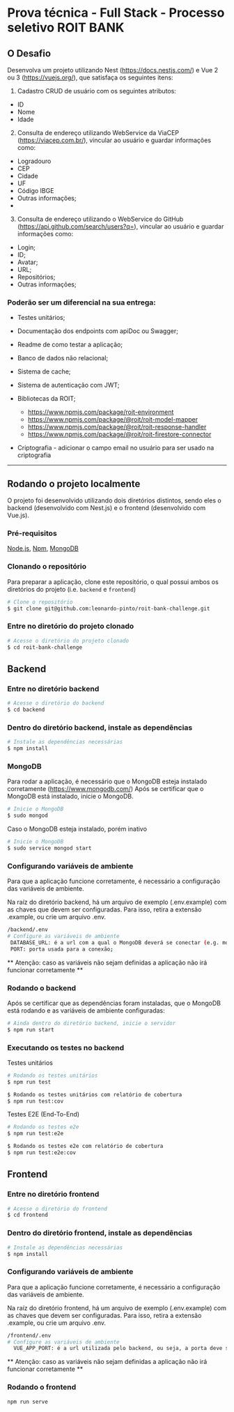# Prova técnica - Full Stack - Processo seletivo ROIT BANK

## O Desafio

Desenvolva um projeto utilizando Nest (https://docs.nestjs.com/) e Vue 2 ou 3 (https://vuejs.org/), que satisfaça os seguintes itens:

1. Cadastro CRUD de usuário com os seguintes atributos:
  - ID
  - Nome
  - Idade

2. Consulta de endereço utilizando WebService da ViaCEP (https://viacep.com.br/), vincular ao usuário e guardar informações como:
  - Logradouro
  - CEP
  - Cidade
  - UF
  - Código IBGE
  - Outras informações;
  - 
3. Consulta de endereço utilizando o WebService do GitHub (https://api.github.com/search/users?q=<USERNAME>), vincular ao usuário e guardar informações como:
  - Login;
  - ID;
  - Avatar;
  - URL;
  - Repositórios;
  - Outras informações;
  
### Poderão ser um diferencial na sua entrega:
  - Testes unitários;
  - Documentação dos endpoints com apiDoc ou Swagger;
  - Readme de como testar a aplicação;
  - Banco de dados não relacional;
  - Sistema de cache;
  - Sistema de autenticação com JWT;
  - Bibliotecas da ROIT;
      - https://www.npmjs.com/package/roit-environment
      - https://www.npmjs.com/package/@roit/roit-model-mapper
      - https://www.npmjs.com/package/@roit/roit-response-handler
      - https://www.npmjs.com/package/@roit/roit-firestore-connector

  - Criptografia - adicionar o campo email no usuário para ser usado na criptografia
  ---
 
  ## Rodando o projeto localmente
  O projeto foi desenvolvido utilizando dois diretórios distintos, sendo eles o backend (desenvolvido com Nest.js) e o frontend (desenvolvido com Vue.js).
  
  ### Pré-requisitos
   [Node.js](https://nodejs.org/en/), [Npm](https://www.npmjs.com/), [MongoDB](https://www.mongodb.com/) 
  
  ### Clonando o repositório
  Para preparar a aplicação, clone este repositório, o qual possui ambos os diretórios do projeto (i.e. `backend` e `frontend`)
  
  ````bash
  # Clone o repositório
  $ git clone git@github.com:leonardo-pinto/roit-bank-challenge.git
  ````
  
  ### Entre no diretório do projeto clonado
  
  ````bash
  # Acesse o diretório do projeto clonado
  $ cd roit-bank-challenge
  ````
  
  ## Backend
  ### Entre no diretório backend
  
   ````bash
  # Acesse o diretório do backend
  $ cd backend
  ````
  
  ### Dentro do diretório backend, instale as dependências
  ````bash
  # Instale as dependências necessárias
  $ npm install
  ````
  
  ### MongoDB
  Para rodar a aplicação, é necessário que o MongoDB esteja instalado corretamente (https://www.mongodb.com/) 
  Após se certificar que o MongoDB está instalado, inicie o MongoDB.
  
  ```bash
  # Inicie o MongoDB
  $ sudo mongod
  ```
  
  Caso o MongoDB esteja instalado, porém inativo
    
  ```bash
  # Inicie o MongoDB
  $ sudo service mongod start
  ```
  
  ### Configurando variáveis de ambiente
  Para que a aplicação funcione corretamente, é necessário a configuração das variáveis de ambiente.
  
  Na raíz do diretório backend, há um arquivo de exemplo (.env.example) com as chaves que devem ser configuradas.
  Para isso, retira a extensão .example, ou crie um arquivo .env.
  
  ```bash
  /backend/.env
  # Configure as variáveis de ambiente
   DATABASE_URL: é a url com a qual o MongoDB deverá se conectar (e.g. mongodb://localhost/roit-challenge);
   PORT: porta usada para a conexão;
  ```
  
  ** Atenção: caso as variáveis não sejam definidas a aplicação não irá funcionar corretamente **
  
  ### Rodando o backend
  Após se certificar que as dependências foram instaladas, que o MongoDB está rodando e as variáveis de ambiente configuradas:
  
   ```bash
  # Ainda dentro do diretório backend, inicie o servidor
  $ npm run start
  ```
  ### Executando os testes no backend
  
  Testes unitários
   ```bash
  # Rodando os testes unitários
  $ npm run test
  
  $ Rodando os testes unitários com relatório de cobertura
  $ npm run test:cov
  ```
  
  Testes E2E (End-To-End)
   ```bash
  # Rodando os testes e2e
  $ npm run test:e2e
  
  $ Rodando os testes e2e com relatório de cobertura
  $ npm run test:e2e:cov
  ```
  
  ## Frontend
  ### Entre no diretório frontend
  
  ````bash
  # Acesse o diretório do frontend
  $ cd frontend
  ````
  
  ### Dentro do diretório frontend, instale as dependências
  ````bash
  # Instale as dependências necessárias
  $ npm install
  ````
  
  ### Configurando variáveis de ambiente
  Para que a aplicação funcione corretamente, é necessário a configuração das variáveis de ambiente.
  
  Na raíz do diretório frontend, há um arquivo de exemplo (.env.example) com as chaves que devem ser configuradas.
  Para isso, retira a extensão .example, ou crie um arquivo .env.
  
  ```bash
  /frontend/.env
  # Configure as variáveis de ambiente
    VUE_APP_PORT: é a url utilizada pelo backend, ou seja, a porta deve ser a mesma configurada no backend;
  ```
  
  ** Atenção: caso as variáveis não sejam definidas a aplicação não irá funcionar corretamente **
  
  ### Rodando o frontend
  ```bash
  npm run serve
  ```
  
  
  
  


